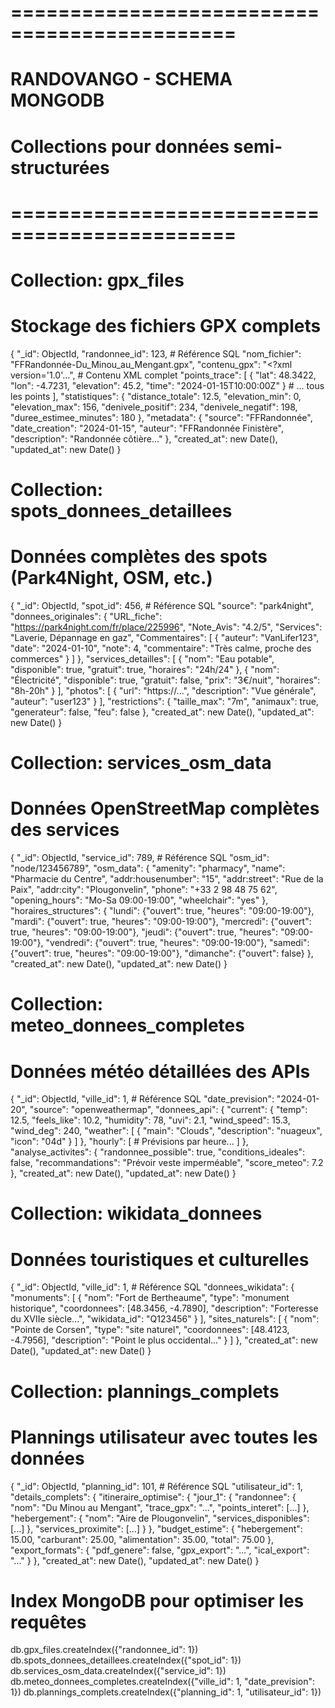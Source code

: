 # =============================================
# RANDOVANGO - SCHEMA MONGODB
# Collections pour données semi-structurées
# =============================================

# Collection: gpx_files
# Stockage des fichiers GPX complets
{
  "_id": ObjectId,
  "randonnee_id": 123,  # Référence SQL
  "nom_fichier": "FFRandonnée-Du_Minou_au_Mengant.gpx",
  "contenu_gpx": "<?xml version='1.0'...",  # Contenu XML complet
  "points_trace": [
    {
      "lat": 48.3422,
      "lon": -4.7231,
      "elevation": 45.2,
      "time": "2024-01-15T10:00:00Z"
    }
    # ... tous les points
  ],
  "statistiques": {
    "distance_totale": 12.5,
    "elevation_min": 0,
    "elevation_max": 156,
    "denivele_positif": 234,
    "denivele_negatif": 198,
    "duree_estimee_minutes": 180
  },
  "metadata": {
    "source": "FFRandonnée",
    "date_creation": "2024-01-15",
    "auteur": "FFRandonnée Finistère",
    "description": "Randonnée côtière..."
  },
  "created_at": new Date(),
  "updated_at": new Date()
}

# Collection: spots_donnees_detaillees
# Données complètes des spots (Park4Night, OSM, etc.)
{
  "_id": ObjectId,
  "spot_id": 456,  # Référence SQL
  "source": "park4night",
  "donnees_originales": {
    "URL_fiche": "https://park4night.com/fr/place/225996",
    "Note_Avis": "4.2/5",
    "Services": "Laverie, Dépannage en gaz",
    "Commentaires": [
      {
        "auteur": "VanLifer123",
        "date": "2024-01-10",
        "note": 4,
        "commentaire": "Très calme, proche des commerces"
      }
    ]
  },
  "services_detailles": [
    {
      "nom": "Eau potable",
      "disponible": true,
      "gratuit": true,
      "horaires": "24h/24"
    },
    {
      "nom": "Électricité",
      "disponible": true,
      "gratuit": false,
      "prix": "3€/nuit",
      "horaires": "8h-20h"
    }
  ],
  "photos": [
    {
      "url": "https://...",
      "description": "Vue générale",
      "auteur": "user123"
    }
  ],
  "restrictions": {
    "taille_max": "7m",
    "animaux": true,
    "generateur": false,
    "feu": false
  },
  "created_at": new Date(),
  "updated_at": new Date()
}

# Collection: services_osm_data
# Données OpenStreetMap complètes des services
{
  "_id": ObjectId,
  "service_id": 789,  # Référence SQL
  "osm_id": "node/123456789",
  "osm_data": {
    "amenity": "pharmacy",
    "name": "Pharmacie du Centre",
    "addr:housenumber": "15",
    "addr:street": "Rue de la Paix",
    "addr:city": "Plougonvelin",
    "phone": "+33 2 98 48 75 62",
    "opening_hours": "Mo-Sa 09:00-19:00",
    "wheelchair": "yes"
  },
  "horaires_structures": {
    "lundi": {"ouvert": true, "heures": "09:00-19:00"},
    "mardi": {"ouvert": true, "heures": "09:00-19:00"},
    "mercredi": {"ouvert": true, "heures": "09:00-19:00"},
    "jeudi": {"ouvert": true, "heures": "09:00-19:00"},
    "vendredi": {"ouvert": true, "heures": "09:00-19:00"},
    "samedi": {"ouvert": true, "heures": "09:00-19:00"},
    "dimanche": {"ouvert": false}
  },
  "created_at": new Date(),
  "updated_at": new Date()
}

# Collection: meteo_donnees_completes
# Données météo détaillées des APIs
{
  "_id": ObjectId,
  "ville_id": 1,  # Référence SQL
  "date_prevision": "2024-01-20",
  "source": "openweathermap",
  "donnees_api": {
    "current": {
      "temp": 12.5,
      "feels_like": 10.2,
      "humidity": 78,
      "uvi": 2.1,
      "wind_speed": 15.3,
      "wind_deg": 240,
      "weather": [
        {
          "main": "Clouds",
          "description": "nuageux",
          "icon": "04d"
        }
      ]
    },
    "hourly": [
      # Prévisions par heure...
    ]
  },
  "analyse_activites": {
    "randonnee_possible": true,
    "conditions_ideales": false,
    "recommandations": "Prévoir veste imperméable",
    "score_meteo": 7.2
  },
  "created_at": new Date(),
  "updated_at": new Date()
}

# Collection: wikidata_donnees
# Données touristiques et culturelles
{
  "_id": ObjectId,
  "ville_id": 1,  # Référence SQL
  "donnees_wikidata": {
    "monuments": [
      {
        "nom": "Fort de Bertheaume",
        "type": "monument historique",
        "coordonnees": [48.3456, -4.7890],
        "description": "Forteresse du XVIIe siècle...",
        "wikidata_id": "Q123456"
      }
    ],
    "sites_naturels": [
      {
        "nom": "Pointe de Corsen",
        "type": "site naturel",
        "coordonnees": [48.4123, -4.7956],
        "description": "Point le plus occidental..."
      }
    ]
  },
  "created_at": new Date(),
  "updated_at": new Date()
}

# Collection: plannings_complets
# Plannings utilisateur avec toutes les données
{
  "_id": ObjectId,
  "planning_id": 101,  # Référence SQL
  "utilisateur_id": 1,
  "details_complets": {
    "itineraire_optimise": {
      "jour_1": {
        "randonnee": {
          "nom": "Du Minou au Mengant",
          "trace_gpx": "...",
          "points_interet": [...]
        },
        "hebergement": {
          "nom": "Aire de Plougonvelin",
          "services_disponibles": [...]
        },
        "services_proximite": [...]
      }
    },
    "budget_estime": {
      "hebergement": 15.00,
      "carburant": 25.00,
      "alimentation": 35.00,
      "total": 75.00
    },
    "export_formats": {
      "pdf_genere": false,
      "gpx_export": "...",
      "ical_export": "..."
    }
  },
  "created_at": new Date(),
  "updated_at": new Date()
}

# Index MongoDB pour optimiser les requêtes
db.gpx_files.createIndex({"randonnee_id": 1})
db.spots_donnees_detaillees.createIndex({"spot_id": 1})
db.services_osm_data.createIndex({"service_id": 1})
db.meteo_donnees_completes.createIndex({"ville_id": 1, "date_prevision": 1})
db.plannings_complets.createIndex({"planning_id": 1, "utilisateur_id": 1})